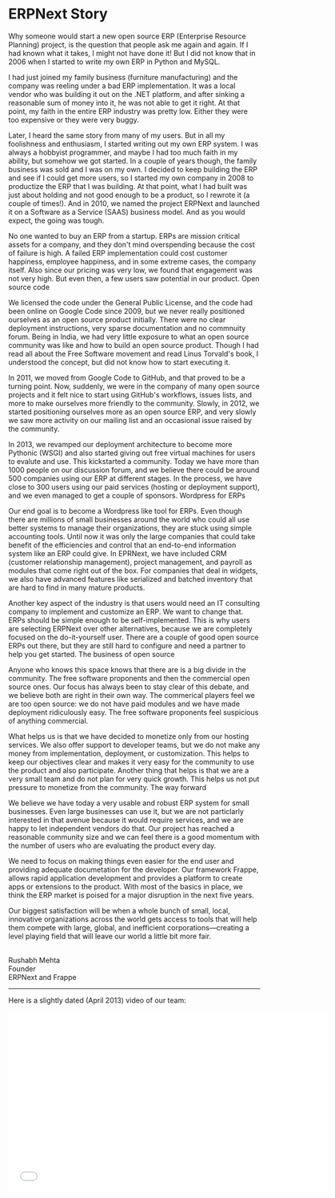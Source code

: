 # ERPNext Story

<!-- no-sidebar -->

<p class="lead">Why someone would start a new open source ERP (Enterprise Resource Planning) project, is the question that people ask me again and again. If I had known what it takes, I might not have done it! But I did not know that in 2006 when I started to write my own ERP in Python and MySQL.</p>

I had just joined my family business (furniture manufacturing) and the company was reeling under a bad ERP implementation. It was a local vendor who was building it out on the .NET platform, and after sinking a reasonable sum of money into it, he was not able to get it right. At that point, my faith in the entire ERP industry was pretty low. Either they were too expensive or they were very buggy.

Later, I heard the same story from many of my users. But in all my foolishness and enthusiasm, I started writing out my own ERP system. I was always a hobbyist programmer, and maybe I had too much faith in my ability, but somehow we got started. In a couple of years though, the family business was sold and I was on my own. I decided to keep building the ERP and see if I could get more users, so I started my own company in 2008 to productize the ERP that I was building. At that point, what I had built was just about holding and not good enough to be a product, so I rewrote it (a couple of times!). And in 2010, we named the project ERPNext and launched it on a Software as a Service (SAAS) business model. And as you would expect, the going was tough.

No one wanted to buy an ERP from a startup. ERPs are mission critical assets for a company, and they don't mind overspending because the cost of failure is high. A failed ERP implementation could cost customer happiness, employee happiness, and in some extreme cases, the company itself. Also since our pricing was very low, we found that engagement was not very high. But even then, a few users saw potential in our product.
Open source code

We licensed the code under the General Public License, and the code had been online on Google Code since 2009, but we never really positioned ourselves as an open source product initially. There were no clear deployment instructions, very sparse documentation and no commnuity forum. Being in India, we had very little exposure to what an open source community was like and how to build an open source product. Though I had read all about the Free Software movement and read Linus Torvald's book, I understood the concept, but did not know how to start executing it.

In 2011, we moved from Google Code to GitHub, and that proved to be a turning point. Now, suddenly, we were in the company of many open source projects and it felt nice to start using GitHub's workflows, issues lists, and more to make ourselves more friendly to the community. Slowly, in 2012, we started positioning ourselves more as an open source ERP, and very slowly we saw more activity on our mailing list and an occasional issue raised by the community.

In 2013, we revamped our deployment architecture to become more Pythonic (WSGI) and also started giving out free virtual machines for users to evalute and use. This kickstarted a community. Today we have more than 1000 people on our discussion forum, and we believe there could be around 500 companies using our ERP at different stages. In the process, we have close to 300 users using our paid services (hosting or deployment support), and we even managed to get a couple of sponsors.
Wordpress for ERPs

Our end goal is to become a Wordpress like tool for ERPs. Even though there are millions of small businesses around the world who could all use better systems to manage their organizations, they are stuck using simple accounting tools. Until now it was only the large companies that could take benefit of the efficiencies and control that an end-to-end information system like an ERP could give. In EPRNext, we have included CRM (customer relationship management), project management, and payroll as modules that come right out of the box. For companies that deal in widgets, we also have advanced features like serialized and batched inventory that are hard to find in many mature products.

Another key aspect of the industry is that users would need an IT consulting company to implement and customize an ERP. We want to change that. ERPs should be simple enough to be self-implemented. This is why users are selecting ERPNext over other alternatives, because we are completely focused on the do-it-yourself user. There are a couple of good open source ERPs out there, but they are still hard to configure and need a partner to help you get started.
The business of open source

Anyone who knows this space knows that there are is a big divide in the community. The free software proponents and then the commercial open source ones. Our focus has always been to stay clear of this debate, and we believe both are right in their own way. The commerical players feel we are too open source: we do not have paid modules and we have made deployment ridiculously easy. The free software proponents feel suspicious of anything commercial.

What helps us is that we have decided to monetize only from our hosting services. We also offer support to developer teams, but we do not make any money from implementation, deployment, or customization. This helps to keep our objectives clear and makes it very easy for the community to use the product and also participate. Another thing that helps is that we are a very small team and do not plan for very quick growth. This helps us not put pressure to monetize from the community.
The way forward

We believe we have today a very usable and robust ERP system for small businesses. Even large businesses can use it, but we are not particlarly interested in that avenue because it would require services, and we are happy to let independent vendors do that. Our project has reached a reasonable community size and we can feel there is a good momentum with the number of users who are evaluating the product every day.

We need to focus on making things even easier for the end user and providing adequate documetation for the developer. Our framework Frappe, allows rapid application development and provides a platform to create apps or extensions to the product. With most of the basics in place, we think the ERP market is poised for a major disruption in the next five years.

Our biggest satisfaction will be when a whole bunch of small, local, innovative organizations across the world gets access to tools that will help them compete with large, global, and inefficient corporations—creating a level playing field that will leave our world a little bit more fair.

<br>
Rushabh Mehta<br>
Founder<br>
ERPNext and Frappe

---

Here is a slightly dated (April 2013) video of our team:

<iframe width="640" height="360" src="//www.youtube.com/embed/zRoFnqN6kPU?feature=player_embedded" frameborder="0" allowfullscreen></iframe>
